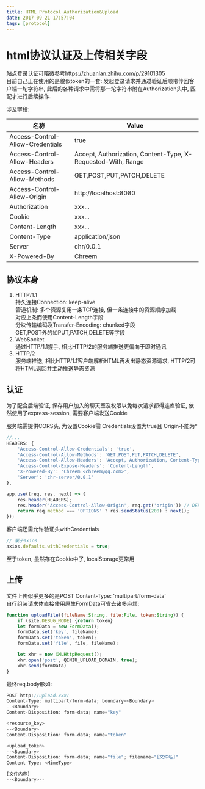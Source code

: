 ```yaml
---
title: HTML Protocol Authorization&Upload
date: 2017-09-21 17:57:04
tags: [protocol]
---
```

# html协议认证及上传相关字段

站点登录认证可略微参考<https://zhuanlan.zhihu.com/p/29101305>  
目前自己正在使用的是貌似token的一套: 发起登录请求并通过验证后顺带传回客户端一坨字符串, 此后的各种请求中需将那一坨字符串附在Authorization头中, 匹配才进行后续操作.

涉及字段:  

|名称|Value|
|---|---|
|Access-Control-Allow-Credentials|true|
|Access-Control-Allow-Headers|Accept, Authorization, Content-Type, X-Requested-With, Range|
|Access-Control-Allow-Methods|GET,POST,PUT,PATCH,DELETE|
|Access-Control-Allow-Origin|http://localhost:8080|
|Authorization|xxx...|
|Cookie|xxx...|
|Content-Length|xxx...|
|Content-Type|application/json|
|Server|chr/0.0.1|
|X-Powered-By|Chreem|

<!--more-->

## 协议本身

1. HTTP/1.1  
  持久连接Connection: keep-alive  
  管道机制: 多个资源复用一条TCP连接, 但一条连接中的资源顺序加载  
  对应上条而使用Content-Length字段  
  分块传输编码及Transfer-Encoding: chunked字段  
  GET,POST外的如PUT,PATCH,DELETE等字段  
2. WebSocket  
  通过HTTP/1.1握手, 相比HTTP/2的服务端推送更偏向于即时通讯
3. HTTP/2  
  服务端推送, 相比HTTP/1.1客户端解析HTML再发出静态资源请求, HTTP/2可将HTML返回并主动推送静态资源

## 认证

为了配合后端验证, 保存用户加入的聊天室及权限以免每次请求都得连库验证, 依然使用了express-session, 需要客户端发送Cookie  

服务端需提供CORS头, 为设置Cookie需 Credentials设置为true且 Origin不能为*

```js
//...
HEADERS: {
    'Access-Control-Allow-Credentials': 'true',
    'Access-Control-Allow-Methods': 'GET,POST,PUT,PATCH,DELETE',
    'Access-Control-Allow-Headers': 'Accept, Authorization, Content-Type, X-Requested-With, Range',
    'Access-Control-Expose-Headers': 'Content-Length',
    'X-Powered-By': 'Chreem <chreem@qq.com>',
    'Server': 'chr-server/0.0.1'
},

app.use((req, res, next) => {
    res.header(HEADERS);
    res.header('Access-Control-Allow-Origin', req.get('origin')) // DEBUG_MODE
    return req.method === 'OPTIONS' ? res.sendStatus(200) : next();
});
```

客户端还需允许验证头withCredentials

```js
// 栗子axios
axios.defaults.withCredentials = true;
```

至于token, 虽然存在Cookie中了, localStorage更常用

## 上传

文件上传似乎更多的是POST Content-Type: 'multipart/form-data'  
自行组装请求体直接使用原生FormData可省去诸多麻烦:  

```js
function uploadFile({fileName:String, file:File, token:String}) {
    if (site.DEBUG_MODE) {return token}
    let formData = new FormData();
    formData.set('key', fileName);
    formData.set('token', token);
    formData.set('file', file, fileName);

    let xhr = new XMLHttpRequest();
    xhr.open('post', QINIU_UPLOAD_DOMAIN, true);
    xhr.send(formData)
}
```

最终req.body形如:

```js
POST http://upload.xxx/
Content-Type: multipart/form-data; boundary=<Boundary>
--<Boundary>
Content-Disposition: form-data; name="key"

<resource_key>
--<Boundary>
Content-Disposition: form-data; name="token"

<upload_token>
--<Boundary>
Content-Disposition: form-data; name="file"; filename="[文件名]"
Content-Type: <MimeType>

[文件内容]
--<Boundary>--
```
